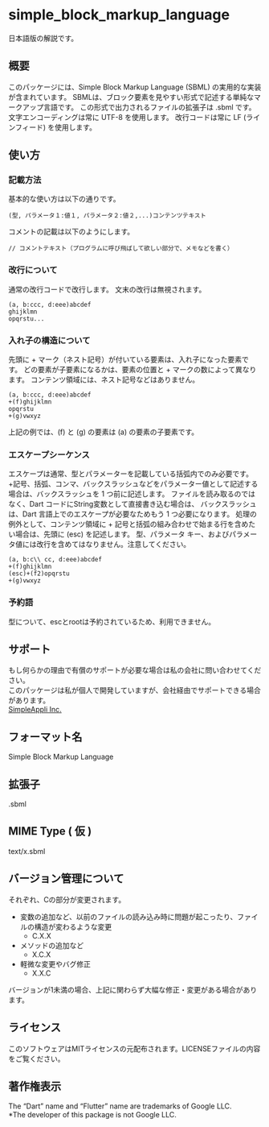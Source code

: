 # simple_block_markup_language

日本語版の解説です。

## 概要
このパッケージには、Simple Block Markup Language (SBML) の実用的な実装が含まれています。
SBMLは、ブロック要素を見やすい形式で記述する単純なマークアップ言語です。
この形式で出力されるファイルの拡張子は .sbml です。
文字エンコーディングは常に UTF-8 を使用します。
改行コードは常に LF (ラインフィード) を使用します。

## 使い方
### 記載方法
基本的な使い方は以下の通りです。
```
(型, パラメータ１:値１, パラメータ２:値２,...)コンテンツテキスト
```

コメントの記載は以下のようにします。
```
// コメントテキスト（プログラムに呼び飛ばして欲しい部分で、メモなどを書く）
```

### 改行について
通常の改行コードで改行します。
文末の改行は無視されます。
```
(a, b:ccc, d:eee)abcdef
ghijklmn
opqrstu...
```

### 入れ子の構造について
先頭に + マーク（ネスト記号）が付いている要素は、入れ子になった要素です。
どの要素が子要素になるかは、要素の位置と + マークの数によって異なります。
コンテンツ領域には、ネスト記号などはありません。
```
(a, b:ccc, d:eee)abcdef
+(f)ghijklmn
opqrstu
+(g)vwxyz
```
上記の例では、(f) と (g) の要素は (a) の要素の子要素です。

### エスケープシーケンス
エスケープは通常、型とパラメーターを記載している括弧内でのみ必要です。
+記号、括弧、コンマ、バックスラッシュなどをパラメーター値として記述する場合は、バックスラッシュを 1 つ前に記述します。
ファイルを読み取るのではなく、Dart コードにString変数として直接書き込む場合は、
バックスラッシュは、Dart 言語上でのエスケープが必要なためもう 1 つ必要になります。
処理の例外として、コンテンツ領域に + 記号と括弧の組み合わせで始まる行を含めたい場合は、先頭に (esc) を記述します。
型、パラメータ キー、およびパラメータ値には改行を含めてはなりません。注意してください。
```
(a, b:c\\ cc, d:eee)abcdef
+(f)ghijklmn
(esc)+(f2)opqrstu
+(g)vwxyz
```

### 予約語
型について、escとrootは予約されているため、利用できません。

## サポート
もし何らかの理由で有償のサポートが必要な場合は私の会社に問い合わせてください。  
このパッケージは私が個人で開発していますが、会社経由でサポートできる場合があります。  
[SimpleAppli Inc.](https://simpleappli.com/en/index_en.html)

## フォーマット名
Simple Block Markup Language

## 拡張子
.sbml

## MIME Type ( 仮 )
text/x.sbml

## バージョン管理について
それぞれ、Cの部分が変更されます。
- 変数の追加など、以前のファイルの読み込み時に問題が起こったり、ファイルの構造が変わるような変更
  - C.X.X
- メソッドの追加など
  - X.C.X
- 軽微な変更やバグ修正
  - X.X.C

バージョンが1未満の場合、上記に関わらず大幅な修正・変更がある場合があります。

## ライセンス
このソフトウェアはMITライセンスの元配布されます。LICENSEファイルの内容をご覧ください。

## 著作権表示
The “Dart” name and “Flutter” name are trademarks of Google LLC.  
*The developer of this package is not Google LLC.